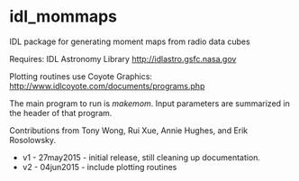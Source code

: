 # idl_mommaps
IDL package for generating moment maps from radio data cubes

Requires: IDL Astronomy Library <http://idlastro.gsfc.nasa.gov>

Plotting routines use Coyote Graphics: <http://www.idlcoyote.com/documents/programs.php>

The main program to run is *makemom*.  Input parameters are summarized in the header of that program.

Contributions from Tony Wong, Rui Xue, Annie Hughes, and Erik Rosolowsky.

* v1 - 27may2015 - initial release, still cleaning up documentation.
* v2 - 04jun2015 - include plotting routines
